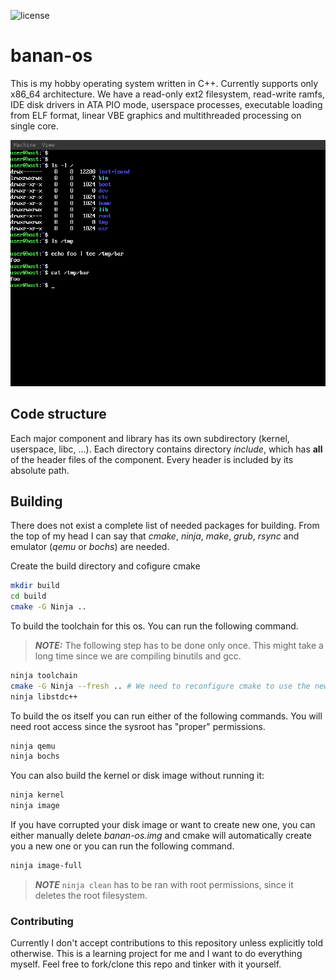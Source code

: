 ![license](https://img.shields.io/github/license/bananymous/banan-os)

# banan-os

This is my hobby operating system written in C++. Currently supports only x86_64 architecture. We have a read-only ext2 filesystem, read-write ramfs, IDE disk drivers in ATA PIO mode, userspace processes, executable loading from ELF format, linear VBE graphics and multithreaded processing on single core.

![screenshot from qemu running banan-os](assets/banan-os.png)

## Code structure

Each major component and library has its own subdirectory (kernel, userspace, libc, ...). Each directory contains directory *include*, which has **all** of the header files of the component. Every header is included by its absolute path.

## Building

There does not exist a complete list of needed packages for building. From the top of my head I can say that *cmake*, *ninja*, *make*, *grub*, *rsync* and emulator (*qemu* or *bochs*) are needed.

Create the build directory and cofigure cmake
```sh
mkdir build
cd build
cmake -G Ninja ..
```

To build the toolchain for this os. You can run the following command.
> ***NOTE:*** The following step has to be done only once. This might take a long time since we are compiling binutils and gcc.
```sh
ninja toolchain
cmake -G Ninja --fresh .. # We need to reconfigure cmake to use the new compiler
ninja libstdc++
```

To build the os itself you can run either of the following commands. You will need root access since the sysroot has "proper" permissions.
```sh
ninja qemu
ninja bochs
```

You can also build the kernel or disk image without running it:
```sh
ninja kernel
ninja image
```

If you have corrupted your disk image or want to create new one, you can either manually delete *banan-os.img* and cmake will automatically create you a new one or you can run the following command.
```sh
ninja image-full
```

> ***NOTE*** ```ninja clean``` has to be ran with root permissions, since it deletes the root filesystem.

### Contributing

Currently I don't accept contributions to this repository unless explicitly told otherwise. This is a learning project for me and I want to do everything myself. Feel free to fork/clone this repo and tinker with it yourself.